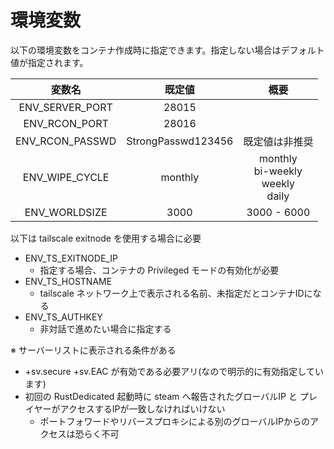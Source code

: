 # 環境変数
以下の環境変数をコンテナ作成時に指定できます。指定しない場合はデフォルト値が指定されます。

|変数名|既定値|概要|
|:-:|:-:|:-:|
|ENV_SERVER_PORT|28015||
|ENV_RCON_PORT|28016||
|ENV_RCON_PASSWD|StrongPasswd123456|既定値は非推奨|
|ENV_WIPE_CYCLE|monthly|monthly<br>bi-weekly<br>weekly<br>daily|
|ENV_WORLDSIZE|3000|3000 - 6000|
 
以下は tailscale exitnode を使用する場合に必要
- ENV_TS_EXITNODE_IP
  - 指定する場合、コンテナの Privileged モードの有効化が必要
- ENV_TS_HOSTNAME
  - tailscale ネットワーク上で表示される名前、未指定だとコンテナIDになる
- ENV_TS_AUTHKEY
  - 非対話で進めたい場合に指定する

※ サーバーリストに表示される条件がある
- +sv.secure +sv.EAC が有効である必要アリ(なので明示的に有効指定しています)
- 初回の RustDedicated 起動時に steam へ報告されたグローバルIP と プレイヤーがアクセスするIPが一致しなければいけない
  - ポートフォワードやリバースプロキシによる別のグローバルIPからのアクセスは恐らく不可
